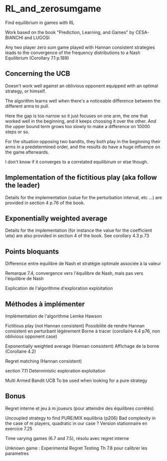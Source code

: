 # RL_and_zerosumgame

Find equilibrium in games with RL

Work based on the book "Prediction, Learning, and Games" by CESA-BIANCHI and LUGOSI

Any two player zero sum game played with Hannan consistent strategies leads to the convergence of the frequency distributions
to a Nash Equilibrium (Corollary 7.1 p.189)

## Concerning the UCB

Doesn't work well against an oblivious opponent equipped with an optimal strategy, or himself.

The algorithm learns well when there's a noticeable difference between the different arms to pull.

Here the gap is too narrow so it just focuses on one arm, the one that worked well in the beginning,
and it keeps choosing it over the other. And the upper bound term grows too slowly to make a difference on
10000 steps or so.

For the situation opposing two bandits, they both play in the beginning their arms in a predetermined order,
and the results do have a huge influence on the game afterwards.

I don't know if it converges to a correlated equilibirum or else though.

## Implementation of the fictitious play (aka follow the leader)

Details for the implementation (value for the perturbation interval, etc ...) are provided in section 4 p.76 of the book.

## Exponentially weighted average

Details for the implementation (for instance the value for the coefficient \eta) are also provided in section 4 of the book.
See corollary 4.3 p.73

## Points bloquants

Difference entre equilibre de Nash et stratégie optimale associée à la valeur

Remarque 7.4, convergence vers l'équilibre de Nash, mais pas vers l'équilibre de Nash

Explication de l'algorithme d'exploration exploitation 

## Méthodes à implémenter

Implémentation de l'algorithme Lemke Hawson

Fictitious play (not Hannan consistent)
Possibilité de rendre Hannan consistent en perturbant légèrement
Borne à tracer (corollaire 4.4 p76, non oblivious opponent case)

Exponentially weighted average (Hannan consistent)
Affichage de la borne (Corollaire 4.2)

Regret matching (Hannan consistent)

section 7.11
Deterministic exploration exploitation

Multi Armed Bandit UCB
To be used when looking for a pure strategy

## Bonus

Regret interne et jeu à m joueurs (pour atteindre des équilibres corrélés)

Uncoupled strategy to find PURE/MIX equilibria (p206)
Bad complexity in the case of m players, quadratic in our case ?
Version stationnaire en exercice 7.25

Time varying games (6.7 and 7.5), résolu avec regret interne

Unknown game : Experimental Regret Testing
Th 7.8 pour calibrer les parametres
